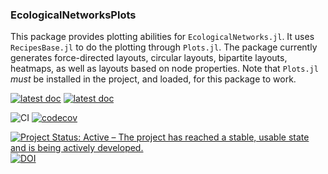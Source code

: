 ### EcologicalNetworksPlots

This package provides plotting abilities for `EcologicalNetworks.jl`. It uses
`RecipesBase.jl` to do the plotting through `Plots.jl`. The package currently
generates force-directed layouts, circular layouts, bipartite layouts,
heatmaps, as well as layouts based on node properties. Note that `Plots.jl`
*must* be installed in the project, and loaded, for this package to work.

[![latest doc](https://img.shields.io/badge/documentation-stable-brightgreen)](https://poisotlab.github.io/EcologicalNetworksPlots.jl/stable/) [![latest doc](https://img.shields.io/badge/documentation-latest-green)](https://poisotlab.github.io/EcologicalNetworksPlots.jl/latest/)

![CI](https://github.com/PoisotLab/EcologicalNetworksPlots.jl/workflows/CI/badge.svg?branch=main) [![codecov](https://codecov.io/gh/PoisotLab/EcologicalNetworksPlots.jl/branch/main/graph/badge.svg?token=HKaubLliPG)](https://codecov.io/gh/PoisotLab/EcologicalNetworksPlots.jl)

[![Project Status: Active – The project has reached a stable, usable state and is being actively developed.](https://www.repostatus.org/badges/latest/active.svg)](https://www.repostatus.org/#active) [![DOI](https://zenodo.org/badge/143920106.svg)](https://zenodo.org/badge/latestdoi/143920106)
